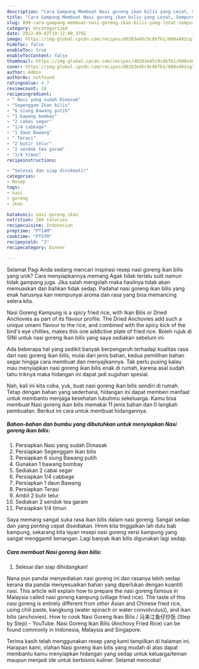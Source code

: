 ```yaml
---
description: "Cara Gampang Membuat Nasi goreng ikan bilis yang Lezat, Sempurna"
title: "Cara Gampang Membuat Nasi goreng ikan bilis yang Lezat, Sempurna"
slug: 899-cara-gampang-membuat-nasi-goreng-ikan-bilis-yang-lezat-sempurna
category: Uncategorized
date: 2022-09-02T19:12:00.379Z
image: https://img-global.cpcdn.com/recipes/d8203e45c9c8bfb1/680x482cq70/nasi-goreng-ikan-bilis-foto-resep-utama.jpg
hideToc: false
enableToc: true
enableTocContent: false
thumbnail: https://img-global.cpcdn.com/recipes/d8203e45c9c8bfb1/680x482cq70/nasi-goreng-ikan-bilis-foto-resep-utama.jpg
cover: https://img-global.cpcdn.com/recipes/d8203e45c9c8bfb1/680x482cq70/nasi-goreng-ikan-bilis-foto-resep-utama.jpg
author: Admin
authorAv: notfound
ratingvalue: 4.7
reviewcount: 18
recipeingredient:
- " Nasi yang sudah Dimasak"
- "Segenggam Ikan bilis"
- "6 siung Bawang putih"
- "1 bawang bombay"
- "2 cabai segar"
- "1/4 cabbage"
- "1 daun Bawang"
- " Terasi"
- "2 butir telur"
- "2 sendok tea garam"
- "1/4 timun"
recipeinstructions:

- "Selesai dan siap dinikmati!"
categories:
- Resep
tags:
- nasi
- goreng
- ikan

katakunci: nasi goreng ikan 
nutrition: 284 calories
recipecuisine: Indonesian
preptime: "PT14M"
cooktime: "PT57M"
recipeyield: "3"
recipecategory: Dinner

---
```



Selamat Pagi Anda sedang mencari inspirasi resep nasi goreng ikan bilis yang unik? Cara menyiapkannya memang Agak tidak terlalu sulit namun tidak gampang juga. Jika salah mengolah maka hasilnya tidak akan memuaskan dan bahkan tidak sedap. Padahal nasi goreng ikan bilis yang enak harusnya kan mempunyai aroma dan rasa yang bisa memancing selera kita.


Nasi Goreng Kampung is a spicy fried rice, with Ikan Bilis or Dried Anchovies as part of its flavour profile. The Dried Anchovies add such a unique umami flavour to the rice, and combined with the spicy kick of the bird&#39;s eye chillies, makes this one addictive plate of fried rice. Boleh rujuk di SINI untuk nasi goreng Ikan bilis yang saya sediakan sebelum ini.

Ada beberapa hal yang sedikit banyak berpengaruh terhadap kualitas rasa dari nasi goreng ikan bilis, mulai dari jenis bahan, kedua pemilihan bahan segar hingga cara membuat dan menyajikannya. Tak perlu pusing kalau mau menyiapkan nasi goreng ikan bilis enak di rumah, karena asal sudah tahu triknya maka hidangan ini dapat jadi suguhan spesial.


Nah, kali ini kita coba, yuk, buat nasi goreng ikan bilis sendiri di rumah. Tetap dengan bahan yang sederhana, hidangan ini dapat memberi manfaat untuk membantu menjaga kesehatan tubuhmu sekeluarga. Kamu bisa membuat Nasi goreng ikan bilis memakai 11 jenis bahan dan 0 langkah pembuatan. Berikut ini cara untuk membuat hidangannya.

<!--inarticleads1-->

##### Bahan-bahan dan bumbu yang dibutuhkan untuk menyiapkan Nasi goreng ikan bilis:

1. Persiapkan  Nasi yang sudah Dimasak
1. Persiapkan Segenggam Ikan bilis
1. Persiapkan 6 siung Bawang putih
1. Gunakan 1 bawang bombay
1. Sediakan 2 cabai segar
1. Persiapkan 1/4 cabbage
1. Persiapkan 1 daun Bawang
1. Persiapkan  Terasi
1. Ambil 2 butir telur
1. Sediakan 2 sendok tea garam
1. Persiapkan 1/4 timun


Saya memang sangat suka rasa ikan bilis dalam nasi goreng. Sangat sedap dan yang penting cepat disediakan. Hmm kita tinggalkan lah dulu bab kampung, sekarang kita layan resepi nasi goreng versi kampung yang sangat menggamit kenangan. Lagi banyak ikan bilis digunakan lagi sedap. 

<!--inarticleads2-->

##### Cara membuat Nasi goreng ikan bilis:


1. Selesai dan siap dihidangkan!

Nana pun pandai menyediakan nasi goreng ini dan rasanya lebih sedap kerana dia pandai menyesuaikan bahan yang diperlukan dengan kuantiti nasi. This article will explain how to prepare the nasi goreng famous in Malaysia called nasi goreng kampung (village fried rice). The taste of this nasi goreng is entirely different from other Asian and Chinese fried rice, using chili paste, kangkung (water spinach or water convolvulus)), and ikan bilis (anchovies). How to cook Nasi Goreng Ikan Bilis / 马来江鱼仔炒饭 (Step by Step) - YouTube. Nasi Goreng Ikan Bilis (Anchovy Fried Rice) can be found commonly in Indonesia, Malaysia and Singapore. 

Terima kasih telah menggunakan resep yang kami tampilkan di halaman ini. Harapan kami, olahan Nasi goreng ikan bilis yang mudah di atas dapat membantu kamu menyiapkan hidangan yang sedap untuk keluarga/teman maupun menjadi ide untuk berbisnis kuliner. Selamat mencoba!

